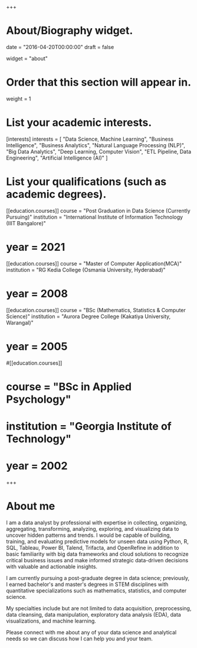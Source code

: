 +++
# About/Biography widget.

date = "2016-04-20T00:00:00"
draft = false

widget = "about"

# Order that this section will appear in.
weight = 1

# List your academic interests.
[interests]
interests = [
	"Data Science, Machine Learning",
  "Business Intelligence",
  "Business Analytics",
  "Natural Language Processing (NLP)",
	"Big Data Analytics",
  "Deep Learning, Computer Vision",
  "ETL Pipeline, Data Engineering",
  "Artificial Intelligence (AI)"
  ]

# List your qualifications (such as academic degrees).
[[education.courses]]
  course = "Post Graduation in Data Science (Currently Pursuing)"
  institution = "International Institute of Information Technology (IIIT Bangalore)"
#  year = 2021

[[education.courses]]
  course = "Master of Computer Application(MCA)"
  institution = "RG Kedia College (Osmania University, Hyderabad)"
#  year = 2008

[[education.courses]]
  course = "BSc (Mathematics, Statistics & Computer Science)"
  institution = "Aurora Degree College (Kakatiya University, Warangal)"
#  year = 2005

#[[education.courses]]
#  course = "BSc in Applied Psychology"
#  institution = "Georgia Institute of Technology"
#  year = 2002
 
+++
  
# About me

I am a data analyst by professional with expertise in collecting, organizing, aggregating, transforming, analyzing, exploring, and visualizing data to uncover hidden patterns and trends. I would be capable of building, training, and evaluating predictive models for unseen data using Python, R, SQL, Tableau, Power BI, Talend, Trifacta, and OpenRefine in addition to basic familiarity with big data frameworks and cloud solutions to recognize critical business issues and make informed strategic data-driven decisions with valuable and actionable insights.

I am currently pursuing a post-graduate degree in data science; previously, I earned bachelor's and master's degrees in STEM disciplines with quantitative specializations such as mathematics, statistics, and computer science.

My specialties include but are not limited to data acquisition, preprocessing, data cleansing, data manipulation, exploratory data analysis (EDA), data visualizations, and machine learning.

Please connect with me about any of your data science and analytical needs so we can discuss how I can help you and your team.
